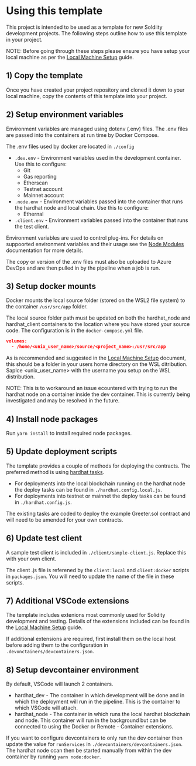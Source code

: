 # **Using this template**

This project is intended to be used as a template for new Soldiity development projects.  The following steps outline how to use this template in your project.

NOTE: Before going through these steps please ensure you have setup your local machine as per the [Local Machine Setup](./LOCAL_MACHINE_SETUP.md) guide.

## **1)  Copy the template**

Once you have created your project repository and cloned it down to your local machine, copy the contents of this template into your project.

## **2)  Setup environment variables**

Environment variables are managed using dotenv (.env) files.  The .env files are passed into the containers at run time by Docker Compose.

The .env files used by docker are located in `./config`

- `.dev.env` - Environment variables used in the development container.  Use this to configure:
    - Git
    - Gas reporting
    - Etherscan
    - Testnet account
    - Mainnet account
- `.node.env` - Environment variables passed into the container that runs the hardhat node and local chain.  Use this to configure:
    - Ethernal
- `.client.env` - Environment variables passed into the container that runs the test client.

Environment variables are used to control plug-ins.  For details on suppoorted environment variables and their usage see the [Node Modules](./NODE_MODULES.md) documentation for more details.

The copy or version of the .env files must also be uploaded to Azure DevOps and are then pulled in by the pipeline when a job is run.

## **3)  Setup docker mounts**

Docker mounts the local source folder (stored on the WSL2 file system) to the container `/usr/src/app` folder.

The local source folder path must be updated on both the hardhat_node and hardhat_client containers to the location where you have stored your source code.  The configuration is in the `docker-compose.yml` file.

```json
volumes:
  - /home/<unix_user_name>/source/<project_name>:/usr/src/app
```

As is recommended and suggested in the [Local Machine Setup](./LOCAL_MACHINE_SETUP.md) document, this should be a folder in your users home directory on the WSL ditribution. Saplce <unix_user_name> with the username you setup on the WSL distribution.

NOTE: This is to workaround an issue ecountered with trying to run the hardhat node on a container inside the dev container.  This is currently being investigated and may be resolved in the future.

## **4)  Install node packages**

Run `yarn install` to install required node packages.

## **5)  Update deployment scripts**

The template provides a couple of methods for deploying the contracts.  The preferred method is using [hardhat tasks](https://hardhat.org/guides/create-task).

- For deployments into the local blockchain running on the hardhat node the deploy tasks can be found in `./hardhat.config.local.js`.
- For deployments into testnet or mainnet the deploy tasks can be found in `./hardhat.config.js`.

The existing tasks are coded to deploy the example Greeter.sol contract and will need to be amended for your own contracts.  

## **6)  Update test client**

A sample test client is included in `./client/sample-client.js`.  Replace this with your own client.

The client .js file is referened by the `client:local` and `client:docker` scripts in `packages.json`.  You will need to update the name of the file in these scripts.

## **7)  Additional VSCode extensions**

The template includes extenions most commonly used for Solidity development and testing.  Details of the extensions included can be found in the [Local Machine Setup](./LOCAL_MACHINE_SETUP.md) guide.

If additional extensions are required, first install them on the local host before adding them to the configuration in `.devonctainers/devcontainers.json`.

## **8)  Setup devcontainer environment**

By default, VSCode will launch 2 containers.

- hardhat_dev - The container in which development will be done and in which the deployment will run in the pipeline.  This is the container to which VSCode will attach.
- hardhat_node - The container in which runs the local hardhat blockchain and node.  This container will run in the background but can be connected to using the Docker or Remote - Container extensions.

If you want to configure devcontainers to only run the dev container then update the value for `runServices` in `./devcontainers/devcontainers.json`.  The hardhat node ccan then be started manually from within the dev container by running `yarn node:docker`.


